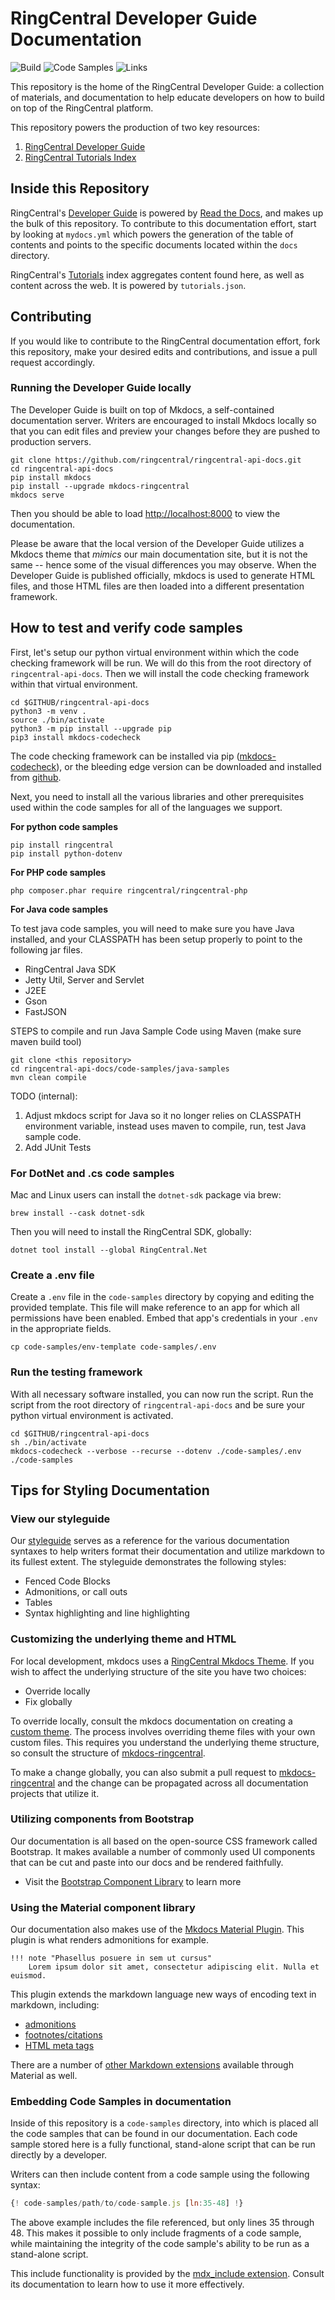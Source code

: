 # RingCentral Developer Guide Documentation

![Build](https://github.com/ringcentral/ringcentral-api-docs/actions/workflows/mkdocs_build.yml/badge.svg)
![Code Samples](https://github.com/ringcentral/ringcentral-api-docs/actions/workflows/check_code_samples.yml/badge.svg?branch=main)
![Links](https://github.com/ringcentral/ringcentral-api-docs/actions/workflows/check_links.yml/badge.svg?branch=main)

This repository is the home of the RingCentral Developer Guide: a collection of materials, and documentation to help educate developers on how to build on top of the RingCentral platform.

This repository powers the production of two key resources:

1. [RingCentral Developer Guide](https://ringcentral-api-docs.readthedocs.io/en/latest/oauth/)
2. [RingCentral Tutorials Index](https://ringcentral.github.io/tutorials/)

## Inside this Repository

RingCentral's [Developer Guide](https://ringcentral-api-docs.readthedocs.io/en/latest/) is powered by [Read the Docs](https://readthedocs.org/), and makes up the bulk of this repository. To contribute to this documentation effort, start by looking at `mydocs.yml` which powers the generation of the table of contents and points to the specific documents located within the `docs` directory.

RingCentral's [Tutorials](https://ringcentral.github.io/tutorials/) index aggregates content found here, as well as content across the web. It is powered by `tutorials.json`.

## Contributing

If you would like to contribute to the RingCentral documentation effort, fork this repository, make your desired edits and contributions, and issue a pull request accordingly.

### Running the Developer Guide locally

The Developer Guide is built on top of Mkdocs, a self-contained documentation server. Writers are encouraged to install Mkdocs locally so that you can edit files and preview your changes before they are pushed to production servers.

```shell
git clone https://github.com/ringcentral/ringcentral-api-docs.git
cd ringcentral-api-docs
pip install mkdocs
pip install --upgrade mkdocs-ringcentral
mkdocs serve
```

Then you should be able to load <http://localhost:8000> to view the documentation.

Please be aware that the local version of the Developer Guide utilizes a Mkdocs theme that *mimics* our main documentation site, but it is not the same -- hence some of the visual differences you may observe. When the Developer Guide is published officially, mkdocs is used to generate HTML files, and those HTML files are then loaded into a different presentation framework.

## How to test and verify code samples

First, let's setup our python virtual environment within which the code checking framework will be run. We will do this from the root directory of `ringcentral-api-docs`. Then we will install the code checking framework within that virtual environment.

```shell
cd $GITHUB/ringcentral-api-docs
python3 -m venv .
source ./bin/activate
python3 -m pip install --upgrade pip
pip3 install mkdocs-codecheck
```

The code checking framework can be installed via pip ([mkdocs-codecheck](https://pypi.org/project/mkdocs-codecheck)), or the bleeding edge version can be downloaded and installed from [github](https://github.com/byrnereese/codechecker-mkdocs).

Next, you need to install all the various libraries and other prerequisites used within the code samples for all of the languages we support.

**For python code samples**

```shell
pip install ringcentral
pip install python-dotenv
```

**For PHP code samples**

```shell
php composer.phar require ringcentral/ringcentral-php
```

**For Java code samples**

To test java code samples, you will need to make sure you have Java installed, and your CLASSPATH has been setup properly to point to the following jar files.

* RingCentral Java SDK
* Jetty Util, Server and Servlet
* J2EE
* Gson
* FastJSON

STEPS to compile and run Java Sample Code using Maven (make sure maven build tool)

```shell
git clone <this repository>
cd ringcentral-api-docs/code-samples/java-samples
mvn clean compile
```

TODO (internal):

1. Adjust mkdocs script for Java so it no longer relies on CLASSPATH environment variable, instead uses maven to compile, run, test Java sample code.
2. Add JUnit Tests

### For DotNet and .cs code samples

Mac and Linux users can install the `dotnet-sdk` package via brew:

```shell
brew install --cask dotnet-sdk
```

Then you will need to install the RingCentral SDK, globally:

```shell
dotnet tool install --global RingCentral.Net
```

### Create a .env file

Create a `.env` file in the `code-samples` directory by copying and editing the provided template. This file will make reference to an app for which all permissions have been enabled. Embed that app's credentials in your `.env` in the appropriate fields.

```shell
cp code-samples/env-template code-samples/.env
```

### Run the testing framework

With all necessary software installed, you can now run the script. Run the script from the root directory of `ringcentral-api-docs` and be sure your python virtual environment is activated.

```shell
cd $GITHUB/ringcentral-api-docs
sh ./bin/activate
mkdocs-codecheck --verbose --recurse --dotenv ./code-samples/.env ./code-samples
```

## Tips for Styling Documentation

### View our styleguide

Our [styleguide](https://github.com/ringcentral/ringcentral-api-docs/blob/master/docs/styleguide.md) serves as a reference for the various documentation syntaxes to help writers format their documentation and utilize markdown to its fullest extent. The styleguide demonstrates the following styles:

* Fenced Code Blocks
* Admonitions, or call outs
* Tables
* Syntax highlighting and line highlighting

### Customizing the underlying theme and HTML

For local development, mkdocs uses a [RingCentral Mkdocs Theme](https://github.com/byrnereese/mkdocs-ringcentral). If you wish to affect the underlying structure of the site you have two choices:

* Override locally
* Fix globally

To override locally, consult the mkdocs documentation on creating a [custom theme](https://www.mkdocs.org/user-guide/custom-themes/). The process involves overriding theme files with your own custom files. This requires you understand the underlying theme structure, so consult the structure of [mkdocs-ringcentral](https://github.com/byrnereese/mkdocs-ringcentral).

To make a change globally, you can also submit a pull request to [mkdocs-ringcentral](https://github.com/byrnereese/mkdocs-ringcentral) and the change can be propagated across all documentation projects that utilize it.

### Utilizing components from Bootstrap

Our documentation is all based on the open-source CSS framework called Bootstrap. It makes available a number of commonly used UI components that can be cut and paste into our docs and be rendered faithfully.

* Visit the [Bootstrap Component Library](https://getbootstrap.com/docs/4.4/components/alerts/) to learn more

### Using the Material component library

Our documentation also makes use of the [Mkdocs Material Plugin](https://squidfunk.github.io/mkdocs-material/). This plugin is what renders admonitions for example.

```text
!!! note "Phasellus posuere in sem ut cursus"
    Lorem ipsum dolor sit amet, consectetur adipiscing elit. Nulla et euismod.
```

This plugin extends the markdown language new ways of encoding text in markdown, including:

* [admonitions](https://squidfunk.github.io/mkdocs-material/extensions/admonition/)
* [footnotes/citations](https://squidfunk.github.io/mkdocs-material/extensions/footnotes/)
* [HTML meta tags](https://squidfunk.github.io/mkdocs-material/extensions/metadata/)

There are a number of [other Markdown extensions](https://squidfunk.github.io/mkdocs-material/extensions/pymdown/) available through Material as well.

### Embedding Code Samples in documentation

Inside of this repository is a `code-samples` directory, into which is placed all the code samples that can be found in our documentation. Each code sample stored here is a fully functional, stand-alone script that can be run directly by a developer.

Writers can then include content from a code sample using the following syntax:

```javascript
{! code-samples/path/to/code-sample.js [ln:35-48] !}
```

The above example includes the file referenced, but only lines 35 through 48. This makes it possible to only include fragments of a code sample, while maintaining the integrity of the code sample's ability to be run as a stand-alone script.

This include functionality is provided by the [mdx_include extension](https://github.com/neurobin/mdx_include). Consult its documentation to learn how to use it more effectively.
